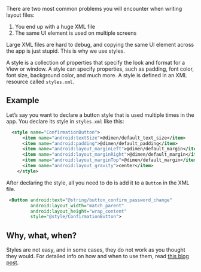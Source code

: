 There are two most common problems you will encounter when writing layout files:

1. You end up with a huge XML file
2. The same UI element is used on multiple screens

Large XML files are hard to debug, and copying the same UI element across the app is just stupid. This is why we use styles.

A style is a collection of properties that specify the look and format for a View or window. A style can specify properties, such as padding, font color, font size, background color, and much more. A style is defined in an XML resource called `styles.xml`.

## Example

Let’s say you want to declare a button style that is used multiple times in the app. You declare its style in `styles.xml` like this:

```xml
  <style name="ConfirmationButton">
      <item name="android:textSize">@dimen/default_text_size</item>
      <item name="android:padding">@dimen/default_padding</item>
      <item name="android:layout_marginLeft">@dimen/default_margin</item>
      <item name="android:layout_marginRight">@dimen/default_margin</item>
      <item name="android:layout_marginTop">@dimen/default_margin</item>
      <item name="android:layout_gravity">center</item>
    </style>
```

After declaring the style, all you need to do is add it to a `Button` in the XML file.

```xml
 <Button android:text="@string/button_confirm_password_change"
         android:layout_width="match_parent"
         android:layout_height="wrap_content"
         style="@style/ConfirmationButton">
```

## Why, what, when?

Styles are not easy, and in some cases, they do not work as you thought they would. For detailed info on how and when to use them, read [this blog post](http://blog.danlew.net/2014/11/19/styles-on-android/).
